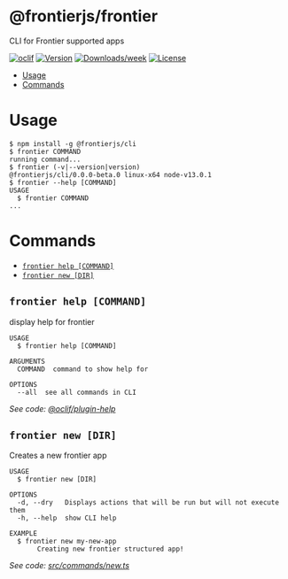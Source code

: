 @frontierjs/frontier
====================

CLI for Frontier supported apps

[![oclif](https://img.shields.io/badge/cli-oclif-brightgreen.svg)](https://oclif.io)
[![Version](https://img.shields.io/npm/v/@frontierjs/frontier.svg)](https://npmjs.org/package/@frontierjs/frontier)
[![Downloads/week](https://img.shields.io/npm/dw/@frontierjs/frontier.svg)](https://npmjs.org/package/@frontierjs/frontier)
[![License](https://img.shields.io/npm/l/@frontierjs/frontier.svg)](https://github.com/jdkdev/frontier-cli/blob/master/package.json)

<!-- toc -->
* [Usage](#usage)
* [Commands](#commands)
<!-- tocstop -->
# Usage
<!-- usage -->
```sh-session
$ npm install -g @frontierjs/cli
$ frontier COMMAND
running command...
$ frontier (-v|--version|version)
@frontierjs/cli/0.0.0-beta.0 linux-x64 node-v13.0.1
$ frontier --help [COMMAND]
USAGE
  $ frontier COMMAND
...
```
<!-- usagestop -->
# Commands
<!-- commands -->
* [`frontier help [COMMAND]`](#frontier-help-command)
* [`frontier new [DIR]`](#frontier-new-dir)

## `frontier help [COMMAND]`

display help for frontier

```
USAGE
  $ frontier help [COMMAND]

ARGUMENTS
  COMMAND  command to show help for

OPTIONS
  --all  see all commands in CLI
```

_See code: [@oclif/plugin-help](https://github.com/oclif/plugin-help/blob/v2.2.3/src/commands/help.ts)_

## `frontier new [DIR]`

Creates a new frontier app

```
USAGE
  $ frontier new [DIR]

OPTIONS
  -d, --dry   Displays actions that will be run but will not execute them
  -h, --help  show CLI help

EXAMPLE
  $ frontier new my-new-app
       Creating new frontier structured app!
```

_See code: [src/commands/new.ts](https://github.com/frontierjs/frontier/blob/v0.0.0-beta.0/src/commands/new.ts)_
<!-- commandsstop -->

